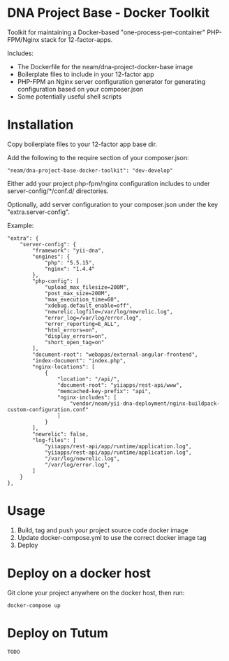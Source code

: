 DNA Project Base - Docker Toolkit
=================================

Toolkit for maintaining a Docker-based "one-process-per-container" PHP-FPM/Nginx stack for 12-factor-apps.

Includes:
 * The Dockerfile for the neam/dna-project-docker-base image
 * Boilerplate files to include in your 12-factor app
 * PHP-FPM an Nginx server configuration generator for generating configuration based on your composer.json
 * Some potentially useful shell scripts

# Installation

Copy boilerplate files to your 12-factor app base dir.

Add the following to the require section of your composer.json:

    "neam/dna-project-base-docker-toolkit": "dev-develop"

Either add your project php-fpm/nginx configuration includes to under server-config/*/conf.d/ directories.

Optionally, add server configuration to your composer.json under the key "extra.server-config".

Example:

    "extra": {
        "server-config": {
            "framework": "yii-dna",
            "engines": {
                "php": "5.5.15",
                "nginx": "1.4.4"
            },
            "php-config": [
                "upload_max_filesize=200M",
                "post_max_size=200M",
                "max_execution_time=60",
                "xdebug.default_enable=off",
                "newrelic.logfile=/var/log/newrelic.log",
                "error_log=/var/log/error.log",
                "error_reporting=E_ALL",
                "html_errors=on",
                "display_errors=on",
                "short_open_tag=on"
            ],
            "document-root": "webapps/external-angular-frontend",
            "index-document": "index.php",
            "nginx-locations": [
                {
                    "location": "/api/",
                    "document-root": "yiiapps/rest-api/www",
                    "memcached-key-prefix": "api",
                    "nginx-includes": [
                        "vendor/neam/yii-dna-deployment/nginx-buildpack-custom-configuration.conf"
                    ]
                }
            ],
            "newrelic": false,
            "log-files": [
                "yiiapps/rest-api/app/runtime/application.log",
                "yiiapps/rest-api/app/runtime/application.log",
                "/var/log/newrelic.log",
                "/var/log/error.log",
            ]
        }
    },

# Usage

1. Build, tag and push your project source code docker image
2. Update docker-compose.yml to use the correct docker image tag
3. Deploy

# Deploy on a docker host

Git clone your project anywhere on the docker host, then run:

    docker-compose up

# Deploy on Tutum

    TODO

